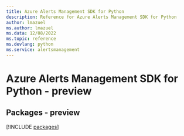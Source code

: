 ```yaml
---
title: Azure Alerts Management SDK for Python
description: Reference for Azure Alerts Management SDK for Python
author: lmazuel
ms.author: lmazuel
ms.data: 12/08/2022
ms.topic: reference
ms.devlang: python
ms.service: alertsmanagement
---
```

# Azure Alerts Management SDK for Python - preview
## Packages - preview
[!INCLUDE [packages](alerts-management-index.md)]